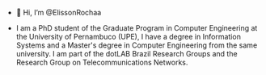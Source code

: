 - 👋 Hi, I’m @ElissonRochaa

- I am a PhD student of the Graduate Program in Computer Engineering at the University of Pernambuco (UPE), I have a degree in Information Systems and a Master's degree in Computer Engineering from the same university. I am part of the dotLAB Brazil Research Groups and the Research Group on Telecommunications Networks.
